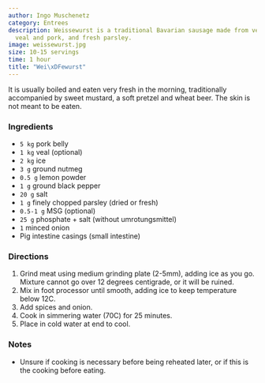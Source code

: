 ```yaml
---
author: Ingo Muschenetz
category: Entrees
description: Weissewurst is a traditional Bavarian sausage made from very finely ground
  veal and pork, and fresh parsley.
image: weissewurst.jpg
size: 10-15 servings
time: 1 hour
title: "Wei\xDFewurst"
---
```


It is usually boiled and eaten very fresh in the morning, traditionally accompanied by sweet mustard, a soft pretzel and wheat beer. The skin is not meant to be eaten.

### Ingredients

* `5 kg` pork belly
* `1 kg` veal (optional)
* `2 kg` ice
* `3 g` ground nutmeg
* `0.5 g` lemon powder
* `1 g` ground black pepper
* `20 g` salt
* `1 g` finely chopped parsley (dried or fresh)
* `0.5-1 g` MSG (optional)
* `25 g` phosphate + salt (without umrotungsmittel)
* `1` minced onion
* Pig intestine casings (small intestine)

### Directions

1. Grind meat using medium grinding plate (2-5mm), adding ice as you go. Mixture cannot go over 12 degrees centigrade, or it will be ruined.
2. Mix in foot processor until smooth, adding ice to keep temperature below 12C. 
3. Add spices and onion. 
4. Cook in simmering water (70C) for 25 minutes. 
5. Place in cold water at end to cool.

### Notes

- Unsure if cooking is necessary before being reheated later, or if this is the cooking before eating.